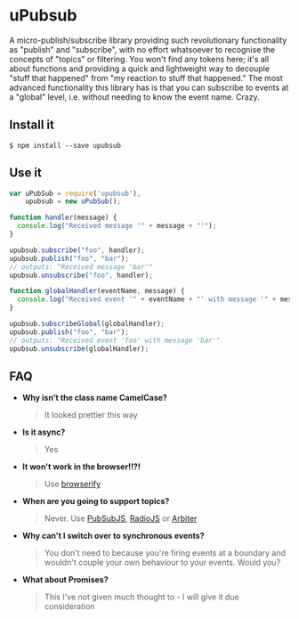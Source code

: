 uPubsub
=======

A micro-publish/subscribe library providing such revolutionary
functionality as "publish" and "subscribe", with no effort whatsoever to
recognise the concepts of "topics" or filtering. You won't find any
tokens here; it's all about functions and providing a quick and
lightweight way to decouple "stuff that happened" from "my reaction to
stuff that happened." The most advanced functionality this library has
is that you can subscribe to events at a "global" level, i.e. without
needing to know the event name. Crazy.

## Install it

    $ npm install --save upubsub

## Use it

```javascript
var uPubSub = require('upubsub'),
    upubsub = new uPubSub();

function handler(message) {
  console.log("Received message '" + message + "'");
}

upubsub.subscribe("foo", handler);
upubsub.publish("foo", "bar");
// outputs: "Received message 'bar'"
upubsub.unsubscribe("foo", handler);

function globalHandler(eventName, message) {
  console.log("Received event '" + eventName + "' with message '" + message + "'");
}

upubsub.subscribeGlobal(globalHandler);
upubsub.publish("foo", "bar");
// outputs: "Received event 'foo' with message 'bar'"
upubsub.unsubscribe(globalHandler);
```

## FAQ

- **Why isn't the class name CamelCase?**

  > It looked prettier this way

- **Is it async?**

  > Yes

- **It won't work in the browser!!?!**

  > Use [browserify](http://www.browserify.org)

- **When are you going to support topics?**

  > Never. Use [PubSubJS](https://github.com/mroderick/PubSubJS),
  > [RadioJS](http://radio.uxder.com) or [Arbiter](http://arbiterjs.com)

- **Why can't I switch over to synchronous events?**

  > You don't need to because you're firing events at a boundary and
  > wouldn't couple your own behaviour to your events. Would you?

- **What about Promises?**

  > This I've not given much thought to - I will give it due consideration

